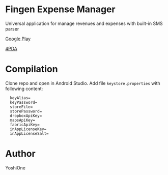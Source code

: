 # Fingen Expense Manager

Universal application for manage revenues and expenses with built-in SMS parser

[Google Play](https://play.google.com/store/apps/details?id=com.yoshione.fingen)

[4PDA](http://4pda.ru/forum/index.php?showtopic=715641)

# Compilation

Clone repo and open in Android Studio. Add file `keystore.properties` with following content:

```
  keyAlias=  
  keyPassword=  
  storeFile=  
  storePassword=  
  dropboxApiKey=  
  mapsApiKey=  
  fabricApiKey=  
  inAppLicenseKey=  
  inAppLicenseSalt=
```

# Author

YoshiOne